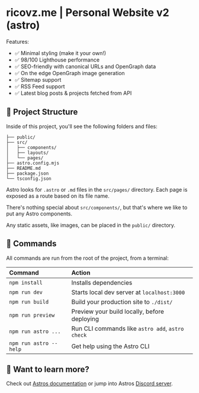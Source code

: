 # ricovz.me | Personal Website v2 (astro)

Features:

- ✅ Minimal styling (make it your own!)
- ✅ 98/100 Lighthouse performance
- ✅ SEO-friendly with canonical URLs and OpenGraph data
- ✅ On the edge OpenGraph image generation
- ✅ Sitemap support
- ✅ RSS Feed support
- ✅ Latest blog posts & projects fetched from API

## 🚀 Project Structure

Inside of this project, you'll see the following folders and files:

```
├── public/
├── src/
│   ├── components/
│   ├── layouts/
│   └── pages/
├── astro.config.mjs
├── README.md
├── package.json
└── tsconfig.json
```

Astro looks for `.astro` or `.md` files in the `src/pages/` directory. Each page is exposed as a route based on its file name.

There's nothing special about `src/components/`, but that's where we like to put any Astro components.

Any static assets, like images, can be placed in the `public/` directory.

## 🧞 Commands

All commands are run from the root of the project, from a terminal:

| Command                | Action                                           |
| :--------------------- | :----------------------------------------------- |
| `npm install`          | Installs dependencies                            |
| `npm run dev`          | Starts local dev server at `localhost:3000`      |
| `npm run build`        | Build your production site to `./dist/`          |
| `npm run preview`      | Preview your build locally, before deploying     |
| `npm run astro ...`    | Run CLI commands like `astro add`, `astro check` |
| `npm run astro --help` | Get help using the Astro CLI                     |

## 👀 Want to learn more?

Check out [Astros documentation](https://docs.astro.build) or jump into Astros [Discord server](https://astro.build/chat).